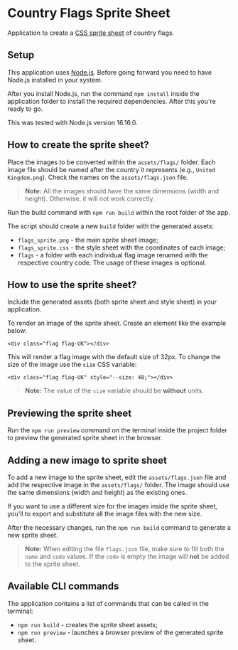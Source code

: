 # Country Flags Sprite Sheet

Application to create a [CSS sprite sheet](https://www.tutorialrepublic.com/css-tutorial/css-sprites.php) of country flags.

## Setup

This application uses [Node.js](https://nodejs.org/). Before going forward you need to have Node.js installed in your system.

After you install Node.js, run the command `npm install` inside the application folder to install the required dependencies. After this you're ready to go.

This was tested with Node.js version 16.16.0.

## How to create the sprite sheet?

Place the images to be converted within the `assets/flags/` folder. Each image file should be named after the country it represents (e.g., `United Kingdom.png`). Check the names on the `assets/flags.json` file.

> **Note:** All the images should have the same dimensions (width and height). Otherwise, it will not work correctly.

Run the build command with `npm run build` within the root folder of the app.

The script should create a new `build` folder with the generated assets:

- `flags_sprite.png` - the main sprite sheet image;
- `flags_sprite.css` - the style sheet with the coordinates of each image;
- `flags` - a folder with each individual flag image renamed with the respective country code. The usage of these images is optional.

## How to use the sprite sheet?

Include the generated assets (both sprite sheet and style sheet) in your application.

To render an image of the sprite sheet. Create an element like the example below:

```
<div class="flag flag-UK"></div>
```

This will render a flag image with the default size of 32px. To change the size of the image use the `size` CSS variable:

```
<div class="flag flag-UK" style="--size: 48;"></div>
```
> **Note:** The value of the `size` variable should be **without** units.

## Previewing the sprite sheet

Run the `npm run preview` command on the terminal inside the project folder to preview the generated sprite sheet in the browser.

## Adding a new image to sprite sheet

To add a new image to the sprite sheet, edit the `assets/flags.json` file and add the respective image in the `assets/flags/` folder. The image should use the same dimensions (width and height) as the existing ones.

If you want to use a different size for the images inside the sprite sheet, you'll to export and substitute all the image files with the new size.

After the necessary changes, run the `npm run build` command to generate a new sprite sheet.

> **Note:** When editing the file `flags.json` file, make sure to fill both the `name` and `code` values. If the `code` is empty the image will **not** be added to the sprite sheet.

## Available CLI commands

The application contains a list of commands that can be called in the terminal:

- `npm run build` - creates the sprite sheet assets;
- `npm run preview` - launches a browser preview of the generated sprite sheet.